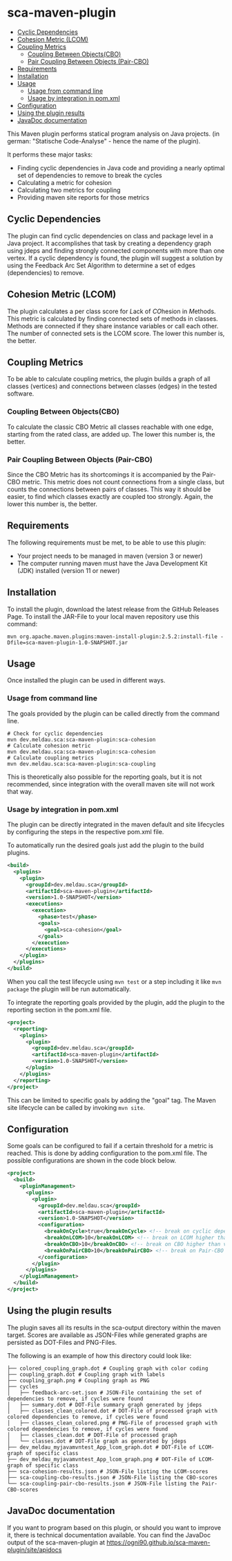 # sca-maven-plugin

* [Cyclic Dependencies](#cyclic-dependencies)
* [Cohesion Metric (LCOM)](#cohesion-metric-lcom)
* [Coupling Metrics](#coupling-metrics)
  * [Coupling Between Objects(CBO)](#coupling-between-objectscbo)
  * [Pair Coupling Between Objects (Pair-CBO)](#pair-coupling-between-objects-pair-cbo)
* [Requirements](#requirements)
* [Installation](#installation)
* [Usage](#usage)
  * [Usage from command line](#usage-from-command-line)
  * [Usage by integration in pom.xml](#usage-by-integration-in-pomxml)
* [Configuration](#configuration)
* [Using the plugin results](#using-the-plugin-results)
* [JavaDoc documentation](#javadoc-documentation)

This Maven plugin performs statical program analysis on Java projects.
(in german: "Statische Code-Analyse" - hence the name of the plugin).

It performs these major tasks:
* Finding cyclic dependencies in Java code and providing a nearly optimal set of dependencies
  to remove to break the cycles
* Calculating a metric for cohesion
* Calculating two metrics for coupling
* Providing maven site reports for those metrics

## Cyclic Dependencies
The plugin can find cyclic dependencies on class and package level in a Java project.
It accomplishes that task by creating a dependency graph using jdeps and finding strongly connected
components with more than one vertex.
If a cyclic dependency is found, the plugin will suggest a solution by using the Feedback Arc Set Algorithm
to determine a set of edges (dependencies) to remove.

## Cohesion Metric (LCOM)
The plugin calculates a per class score for *L*ack of *CO*hesion in *M*ethods.
This metric is calculated by finding connected sets of methods in classes. Methods are connected if
they share instance variables or call each other. The number of connected sets is the LCOM score.
The lower this number is, the better.

## Coupling Metrics
To be able to calculate coupling metrics, the plugin builds a graph of all classes (vertices) and
connections between classes (edges) in the tested software.

### Coupling Between Objects(CBO)
To calculate the classic CBO Metric all classes reachable with one edge, starting from the rated class, are added up.
The lower this number is, the better.

### Pair Coupling Between Objects (Pair-CBO)
Since the CBO Metric has its shortcomings it is accompanied by the Pair-CBO metric.
This metric does not count connections from a single class, but counts the connections between
pairs of classes. This way it should be easier, to find which classes exactly are coupled too strongly.
Again, the lower this number is, the better.

## Requirements
The following requirements must be met, to be able to use this plugin:
* Your project needs to be managed in maven (version 3 or newer)
* The computer running maven must have the Java Development Kit (JDK) installed (version 11 or newer)

## Installation

To install the plugin, download the latest release from the GitHub Releases Page.
To install the JAR-File to your local maven repository use this command:
```
mvn org.apache.maven.plugins:maven-install-plugin:2.5.2:install-file -Dfile=sca-maven-plugin-1.0-SNAPSHOT.jar
```

## Usage

Once installed the plugin can be used in different ways.

### Usage from command line

The goals provided by the plugin can be called directly from the command
line.

```
# Check for cyclic dependencies
mvn dev.meldau.sca:sca-maven-plugin:sca-cohesion
# Calculate cohesion metric
mvn dev.meldau.sca:sca-maven-plugin:sca-cohesion
# Calculate coupling metrics
mvn dev.meldau.sca:sca-maven-plugin:sca-coupling
```

This is theoretically also possible for the reporting goals, but it is not
recommended, since integration with the overall maven site will not work that way. 

### Usage by integration in pom.xml
The plugin can be directly integrated in the maven default and site lifecycles
by configuring the steps in the respective pom.xml file.

To automatically run the desired goals just add the plugin to the build plugins.
```xml
<build>
  <plugins>
    <plugin>
      <groupId>dev.meldau.sca</groupId>
      <artifactId>sca-maven-plugin</artifactId>
      <version>1.0-SNAPSHOT</version>
      <executions>
        <execution>
          <phase>test</phase>
          <goals>
            <goal>sca-cohesion</goal>
          </goals>
        </execution>
      </executions>
    </plugin>
  </plugins>
</build>
```
When you call the test lifecycle using `mvn test` or a step including it like `mvn package` the plugin will be run
automatically.

To integrate the reporting goals provided by the plugin, add the plugin to
the reporting section in the pom.xml file.
```xml
<project>
  <reporting>
    <plugins>
      <plugin>
        <groupId>dev.meldau.sca</groupId>
        <artifactId>sca-maven-plugin</artifactId>
        <version>1.0-SNAPSHOT</version>
      </plugin>
    </plugins>
  </reporting>
</project>
```
This can be limited to specific goals by adding the "goal" tag. The Maven site lifecycle can be called by invoking
`mvn site`.

## Configuration
Some goals can be configured to fail if a certain threshold for a metric is reached. This is done by adding
configuration to the pom.xml file. The possible configurations are shown in the code block below.

```xml
<project>
  <build>
    <pluginManagement>
      <plugins>
        <plugin>
          <groupId>dev.meldau.sca</groupId>
          <artifactId>sca-maven-plugin</artifactId>
          <version>1.0-SNAPSHOT</version>
          <configuration>
            <breakOnCycle>true</breakOnCycle> <!-- break on cyclic dependencies -->
            <breakOnLCOM>10</breakOnLCOM> <!-- break on LCOM higher than value -->
            <breakOnCBO>10</breakOnCBO> <!-- break on CBO higher than value -->
            <breakOnPairCBO>10</breakOnPairCBO> <!-- break on Pair-CBO higher than value -->
          </configuration>
        </plugin>
      </plugins>
    </pluginManagement>
  </build>
</project>
```

## Using the plugin results
The plugin saves all its results in the sca-output directory within the maven target.
Scores are available as JSON-Files while generated graphs are persisted as DOT-Files and PNG-Files.

The following is an example of how this directory could look like:
```
├── colored_coupling_graph.dot # Coupling graph with color coding
├── coupling_graph.dot # Coupling graph with labels
├── coupling_graph.png # Coupling graph as PNG
├── cycles
│   ├── feedback-arc-set.json # JSON-File containing the set of dependencies to remove, if cycles were found
│   ├── summary.dot # DOT-File summary graph generated by jdeps
│   ├── classes_clean_colored.dot # DOT-File of processed graph with colored dependencies to remove, if cycles were found
│   ├── classes_clean_colored.png # PNG-File of processed graph with colored dependencies to remove, if cycles were found
│   ├── classes_clean.dot # DOT-File of processed graph
│   └── classes.dot # DOT-File graph as generated by jdeps
├── dev_meldau_myjavamvntest_App_lcom_graph.dot # DOT-File of LCOM-graph of specific class
├── dev_meldau_myjavamvntest_App_lcom_graph.png # DOT-File of LCOM-graph of specific class
├── sca-cohesion-results.json # JSON-File listing the LCOM-scores
├── sca-coupling-cbo-results.json # JSON-File listing the CBO-scores
└── sca-coupling-pair-cbo-results.json # JSON-File listing the Pair-CBO-scores
```

## JavaDoc documentation
If you want to program based on this plugin, or should you want to improve it, there is technical documentation 
available. You can find the JavaDoc output of the sca-maven-plugin at https://ogni90.github.io/sca-maven-plugin/site/apidocs